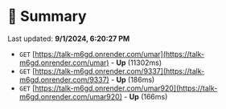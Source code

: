 # 📖 Summary
Last updated: **9/1/2024, 6:20:27 PM**

- `GET` [https://talk-m6gd.onrender.com/umar](https://talk-m6gd.onrender.com/umar) - **Up** (11302ms)
- `GET` [https://talk-m6gd.onrender.com/9337](https://talk-m6gd.onrender.com/9337) - **Up** (186ms)
- `GET` [https://talk-m6gd.onrender.com/umar920](https://talk-m6gd.onrender.com/umar920) - **Up** (166ms)
